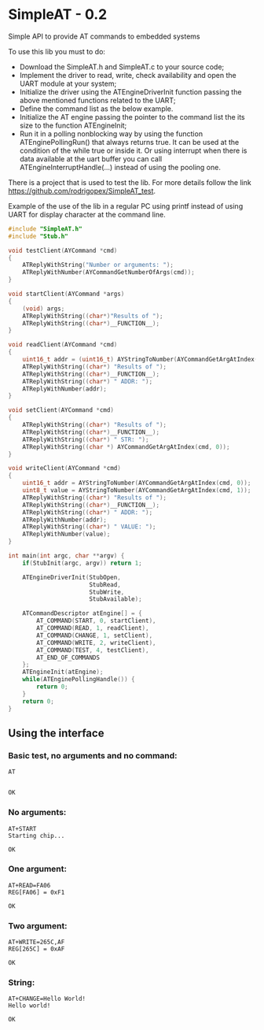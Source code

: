# SimpleAT - 0.2
Simple API to provide AT commands to embedded systems

To use this lib you must to do:
* Download the SimpleAT.h and SimpleAT.c to your source code;
* Implement the driver to read, write, check availability and open the UART module at your system;
* Initialize the driver using the ATEngineDriverInit function passing the above mentioned functions related to the UART;
* Define the command list as the below example.
* Initialize the AT engine passing the pointer to the command list the its size to the function ATEngineInit;
* Run it in a polling nonblocking way by using the function ATEnginePollingRun() that always returns true. It can be used at the condition of the while true or inside it. Or using interrupt when there is data available at the uart buffer you can call ATEngineInterruptHandle(...) instead of using the pooling one.

There is a project that is used to test the lib. For more details follow the link https://github.com/rodrigopex/SimpleAT_test.

Example of the use of the lib in a regular PC using printf instead of using UART for display character at the command line.
```C
#include "SimpleAT.h"
#include "Stub.h"

void testClient(AYCommand *cmd)
{
    ATReplyWithString("Number or arguments: ");
    ATReplyWithNumber(AYCommandGetNumberOfArgs(cmd));
}

void startClient(AYCommand *args)
{
    (void) args;
    ATReplyWithString((char*)"Results of ");
    ATReplyWithString((char*)__FUNCTION__);
}

void readClient(AYCommand *cmd)
{
    uint16_t addr = (uint16_t) AYStringToNumber(AYCommandGetArgAtIndex(cmd, 0));
    ATReplyWithString((char*) "Results of ");
    ATReplyWithString((char*)__FUNCTION__);
    ATReplyWithString((char*) " ADDR: ");
    ATReplyWithNumber(addr);
}

void setClient(AYCommand *cmd)
{
    ATReplyWithString((char*) "Results of ");
    ATReplyWithString((char*)__FUNCTION__);
    ATReplyWithString((char*) " STR: ");
    ATReplyWithString((char *) AYCommandGetArgAtIndex(cmd, 0));
}

void writeClient(AYCommand *cmd)
{
    uint16_t addr = AYStringToNumber(AYCommandGetArgAtIndex(cmd, 0));
    uint8_t value = AYStringToNumber(AYCommandGetArgAtIndex(cmd, 1));
    ATReplyWithString((char*) "Results of ");
    ATReplyWithString((char*)__FUNCTION__);
    ATReplyWithString((char*) " ADDR: ");
    ATReplyWithNumber(addr);
    ATReplyWithString((char*) " VALUE: ");
    ATReplyWithNumber(value);
}

int main(int argc, char **argv) {
    if(StubInit(argc, argv)) return 1;

    ATEngineDriverInit(StubOpen,
                       StubRead,
                       StubWrite,
                       StubAvailable);

    ATCommandDescriptor atEngine[] = {
        AT_COMMAND(START, 0, startClient),
        AT_COMMAND(READ, 1, readClient),
        AT_COMMAND(CHANGE, 1, setClient),
        AT_COMMAND(WRITE, 2, writeClient),
        AT_COMMAND(TEST, 4, testClient),
        AT_END_OF_COMMANDS
    };
    ATEngineInit(atEngine);
    while(ATEnginePollingHandle()) {
        return 0;
    }
    return 0;
}

```

## Using the interface
### Basic test, no arguments and no command:
```
AT


OK
```
### No arguments:
```
AT+START
Starting chip...

OK
```
### One argument:
```
AT+READ=FA06
REG[FA06] = 0xF1

OK
```
### Two argument:
```
AT+WRITE=265C,AF
REG[265C] = 0xAF

OK
```

### String:
```
AT+CHANGE=Hello World!
Hello world!

OK
```
